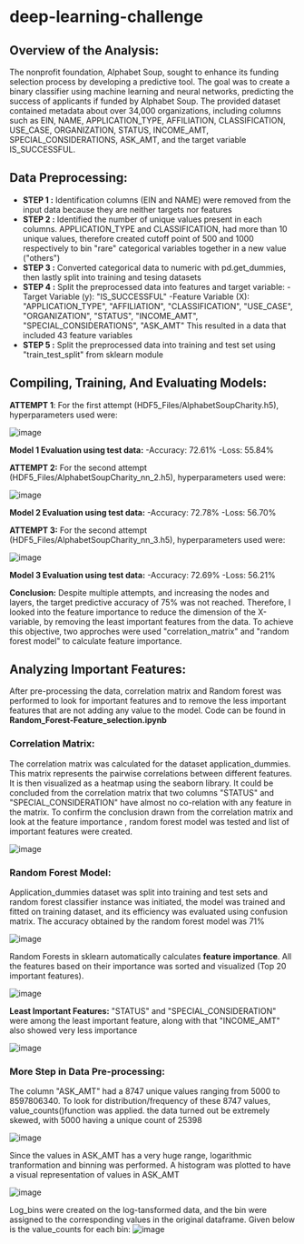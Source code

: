 # deep-learning-challenge

## Overview of the Analysis:
The nonprofit foundation, Alphabet Soup, sought to enhance its funding selection process by developing a predictive tool. The goal was to create a binary classifier using machine learning and neural networks, predicting the success of applicants if funded by Alphabet Soup. The provided dataset contained metadata about over 34,000 organizations, including columns such as EIN, NAME, APPLICATION_TYPE, AFFILIATION, CLASSIFICATION, USE_CASE, ORGANIZATION, STATUS, INCOME_AMT, SPECIAL_CONSIDERATIONS, ASK_AMT, and the target variable IS_SUCCESSFUL.

## Data Preprocessing:
 - **STEP 1 :** Identification columns (EIN and NAME) were removed from the input data because they are neither targets nor features
 - **STEP 2 :** Identified the number of unique values present in each columns. APPLICATION_TYPE and CLASSIFICATION, had more than 10 unique values, therefore created cutoff point of 500 and 1000 respectively to bin "rare" categorical variables together in a new value ("others")
 - **STEP 3 :** Converted categorical data to numeric with pd.get_dummies, then lastly split into training and tesing datasets
 - **STEP 4 :** Split the preprocessed data into features and target variable:
         -Target Variable (y): "IS_SUCCESSFUL"
         -Feature Variable (X): "APPLICATION_TYPE", "AFFILIATION", "CLASSIFICATION", "USE_CASE", "ORGANIZATION", "STATUS", "INCOME_AMT", "SPECIAL_CONSIDERATIONS", "ASK_AMT"
   This resulted in a data that included 43 feature variables 
 - **STEP 5 :** Split the preprocessed data into training and test set using "train_test_split" from sklearn module

## Compiling, Training, And Evaluating Models:
**ATTEMPT 1**: For the first attempt (HDF5_Files/AlphabetSoupCharity.h5), hyperparameters used were:

![image](https://github.com/NikitaGahoi/deep-learning-challenge/assets/136101293/bedc73a9-113e-4991-be82-31e5d4c61fda)

**Model 1 Evaluation using test data:**
-Accuracy: 72.61%
-Loss: 55.84%

**ATTEMPT 2:** For the second attempt (HDF5_Files/AlphabetSoupCharity_nn_2.h5), hyperparameters used were:

![image](https://github.com/NikitaGahoi/deep-learning-challenge/assets/136101293/5b1fef12-8314-46f6-b0ff-fd3c0a6ecf04)

**Model 2 Evaluation using test data:**
-Accuracy: 72.78%
-Loss: 56.70%

**ATTEMPT 3:** For the second attempt (HDF5_Files/AlphabetSoupCharity_nn_3.h5), hyperparameters used were:

![image](https://github.com/NikitaGahoi/deep-learning-challenge/assets/136101293/d872867f-5f0a-4244-9382-2bd462455e4b)

**Model 3 Evaluation using test data:**
-Accuracy: 72.69%
-Loss: 56.21%

**Conclusion:** Despite multiple attempts, and increasing the nodes and layers, the target predictive accuracy of 75% was not reached. Therefore, I looked into the feature importance to reduce the dimension of the X-variable, by removing the least important features from the data. To achieve this objective, two approches were used "correlation_matrix" and "random forest model" to calculate feature importance.

## Analyzing Important Features:
After pre-processing the data, correlation matrix and Random forest was performed to look for important features and to remove the less important features that are not adding any value to the model. Code can be found in **Random_Forest-Feature_selection.ipynb**


### Correlation Matrix: 
The correlation matrix was calculated for the dataset application_dummies. This matrix represents the pairwise correlations between different features. It is then visualized as a heatmap using the seaborn library. It could be concluded from the correlation matrix that two columns "STATUS" and "SPECIAL_CONSIDERATION" have almost no co-relation with any feature in the matrix. To confirm the conclusion drawn from the correlation matrix and look at the feature importance , random forest model was tested and list of important features were created.

![image](https://github.com/NikitaGahoi/deep-learning-challenge/assets/136101293/2fa40605-be9b-47ee-87e7-d61320377aba)

### Random Forest Model:
Application_dummies dataset was split into training and test sets and random forest classifier instance was initiated, the model was trained and fitted on training dataset, and its efficiency was evaluated using confusion matrix. The accuracy obtained by the random forest model was 71%

![image](https://github.com/NikitaGahoi/deep-learning-challenge/assets/136101293/650d37a0-6922-447f-8062-68f3f7e70a45)

Random Forests in sklearn automatically calculates **feature importance**. All the features based on their importance was sorted and visualized (Top 20 important features).

![image](https://github.com/NikitaGahoi/deep-learning-challenge/assets/136101293/928ed0e3-6f86-4863-a250-2d2780584be4)

**Least Important Features:** "STATUS" and "SPECIAL_CONSIDERATION" were among the least important feature, along with that "INCOME_AMT" also showed very less importance

![image](https://github.com/NikitaGahoi/deep-learning-challenge/assets/136101293/fc93affa-cda8-4e9a-bd9a-dfc6065de0cb)

### More Step in Data Pre-processing:
The column "ASK_AMT" had a 8747 unique values ranging from 5000 to 8597806340. To look for distribution/frequency of these 8747 values, value_counts()function was applied. the data turned out be extremely skewed, with 5000 having a unique count of 25398

![image](https://github.com/NikitaGahoi/deep-learning-challenge/assets/136101293/b5b9c1c6-6350-4c7d-adca-71d3b56a2d9e)

Since the values in ASK_AMT has a very huge range, logarithmic tranformation and binning was performed. A histogram was plotted to have a visual representation of values in ASK_AMT

![image](https://github.com/NikitaGahoi/deep-learning-challenge/assets/136101293/16a683ff-4592-4b4d-8467-7958cab96551)

Log_bins were created on the log-tansformed data, and the bin were assigned to the corresponding values in the original dataframe. Given below is the value_counts for each bin:
![image](https://github.com/NikitaGahoi/deep-learning-challenge/assets/136101293/6bb223ed-b099-4240-ab12-8285c2276bbc)





